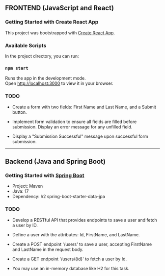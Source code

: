 ## FRONTEND (JavaScript and React)

### Getting Started with Create React App

This project was bootstrapped with [Create React App](https://github.com/facebook/create-react-app).

### Available Scripts

In the project directory, you can run:

### `npm start`

Runs the app in the development mode.\
Open [http://localhost:3000](http://localhost:3000) to view it in your browser.

### TODO

- Create a form with two fields: First Name and Last Name, and a Submit button.

- Implement form validation to ensure all fields are filled before submission. Display an error message for any unfilled field.

- Display a "Submission Successful" message upon successful form submission.

---


## Backend (Java and Spring Boot)

### Getting Started with [Spring Boot](https://start.spring.io)

- Project: Maven
- Java: 17
- Dependency:
h2
spring-boot-starter-data-jpa

### TODO

- Develop a RESTful API that provides endpoints to save a user and fetch a user by ID.

- Define a user with the attributes: Id, FirstName, and LastName.

- Create a POST endpoint '/users' to save a user, accepting FirstName and LastName in the request body.

- Create a GET endpoint '/users/{id}' to fetch a user by Id.

- You may use an in-memory database like H2 for this task.
